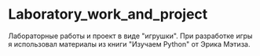 # Laboratory_work_and_project
Лабораторные работы и проект в виде "игрушки".
При разработке игры я использовал материалы из книги "Изучаем Python" от Эрика Мэтиза.

